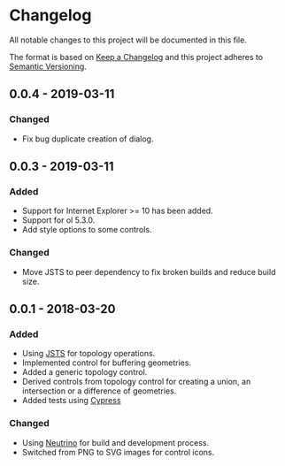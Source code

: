 # Changelog
All notable changes to this project will be documented in this file.

The format is based on [Keep a Changelog](http://keepachangelog.com/en/1.0.0/)
and this project adheres to [Semantic Versioning](http://semver.org/spec/v2.0.0.html).

## 0.0.4 - 2019-03-11
### Changed
- Fix bug duplicate creation of dialog.

## 0.0.3 - 2019-03-11
### Added
- Support for Internet Explorer >= 10 has been added.
- Support for ol 5.3.0.
- Add style options to some controls.

### Changed
- Move JSTS to peer dependency to fix broken builds and reduce build size.

## 0.0.1 - 2018-03-20
### Added
- Using [JSTS](https://github.com/bjornharrtell/jsts) for topology operations.
- Implemented control for buffering geometries.
- Added a generic topology control.
- Derived controls from topology control for creating a union, an intersection or a difference of geometries.
- Added tests using [Cypress](https://cypress.io/)

### Changed
- Using [Neutrino](https://neutrino.js.org/) for build and development process.
- Switched from PNG to SVG images for control icons.
